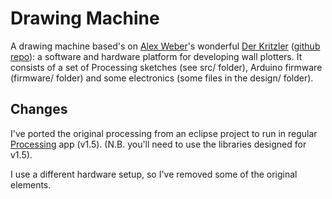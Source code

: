 # Drawing Machine

A drawing machine based's on [Alex Weber](https://twitter.com/9600baud)'s wonderful [Der Kritzler](http://tinkerlog.com/2011/09/02/der-kritzler/) ([github repo](https://github.com/tinkerlog/Kritzler)): a software and hardware platform for developing wall plotters. It consists of a set of Processing sketches (see src/ folder), Arduino firmware  (firmware/ folder) and some electronics (some files in the design/ folder). 

## Changes

I've ported the original processing from an eclipse project to run in regular [Processing](http://processing.org) app (v1.5). (N.B. you'll need to use the libraries designed for v1.5).

I use a different hardware setup, so I've removed some of the original elements.